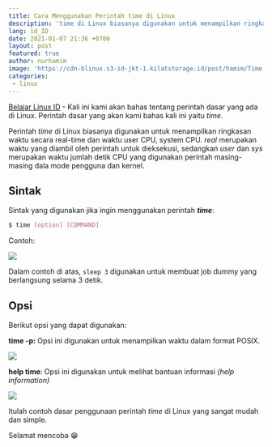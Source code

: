 ```yaml
---
title: Cara Menggunakan Perintah time di Linux
description: 'time di Linux biasanya digunakan untuk menampilkan ringkasan waktu secara real-time dan waktu user CPU, system CPU'
lang: id_ID
date: 2021-01-07 21:36 +0700
layout: post
featured: true
author: nurhamim
image: 'https://cdn-blinux.s3-id-jkt-1.kilatstorage.id/post/hamim/Time.png'
categories:
 - linux
---
```


[Belajar Linux ID](https://belajarlinux.id) - Kali ini kami akan bahas tentang perintah dasar yang ada di Linux. Perintah dasar yang akan kami bahas kali ini yaitu *time*.

Perintah *time* di Linux biasanya digunakan untuk menampilkan ringkasan waktu secara real-time dan waktu user CPU, system CPU. *real* merupakan waktu yang diambil oleh perintah untuk dieksekusi, sedangkan *user* dan *sys* merupakan waktu jumlah detik CPU yang digunakan perintah masing-masing dala mode pengguna dan kernel.

## Sintak

Sintak yang digunakan jika ingin menggunakan perintah ***time***:

```bash
$ time [option] [COMMAND]
```

Contoh:

![](https://cdn-blinux.s3-id-jkt-1.kilatstorage.id/post/hamim/t1.png)

Dalam contoh di atas, `sleep 3` digunakan untuk membuat job dummy yang berlangsung selama 3 detik.

## Opsi

Berikut opsi yang dapat digunakan:

**time -p:** Opsi ini digunakan untuk menampilkan waktu dalam format POSIX.

![](https://cdn-blinux.s3-id-jkt-1.kilatstorage.id/post/hamim/t2.png)

**help time**: Opsi ini digunakan untuk melihat bantuan informasi *(help information)*

![](https://cdn-blinux.s3-id-jkt-1.kilatstorage.id/post/hamim/t3.png)

Itulah contoh dasar penggunaan perintah *time* di Linux yang sangat mudah dan simple. 

Selamat mencoba 😁